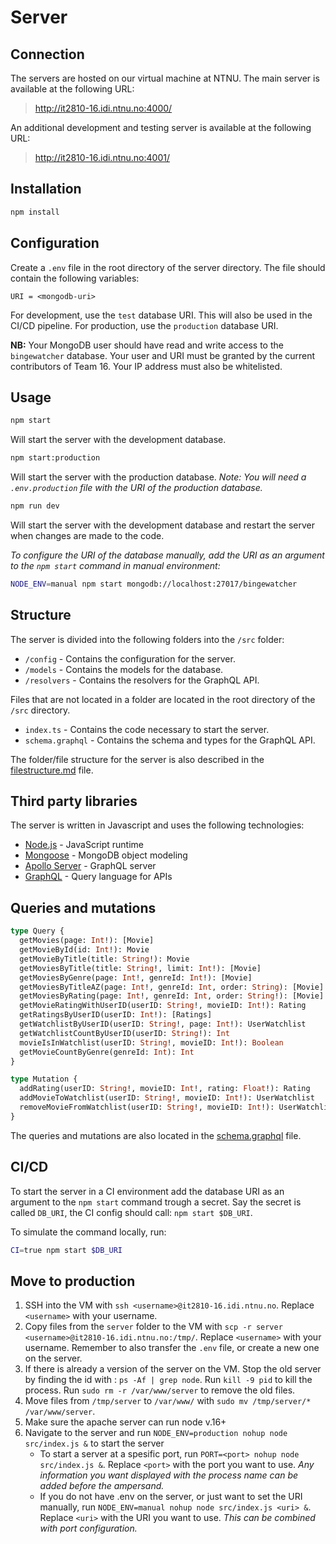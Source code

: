 # Server

## Connection

The servers are hosted on our virtual machine at NTNU. The main server is available at the following URL:

> http://it2810-16.idi.ntnu.no:4000/

An additional development and testing server is available at the following URL:

> http://it2810-16.idi.ntnu.no:4001/

## Installation

```bash
npm install
```

## Configuration

Create a `.env` file in the root directory of the server directory. The file should contain the following variables:

```.env
URI = <mongodb-uri>
```

For development, use the `test` database URI. This will also be used in the CI/CD pipeline. For production, use the `production` database URI.

<b>NB:</b> Your MongoDB user should have read and write access to the `bingewatcher` database. Your user and URI must be granted by the current contributors of Team 16. Your IP address must also be whitelisted.

## Usage

```bash
npm start
```

Will start the server with the development database.

```bash
npm start:production
```

Will start the server with the production database.
<i>Note: You will need a `.env.production` file with the URI of the production database.</i>

```bash
npm run dev
```

Will start the server with the development database and restart the server when changes are made to the code.

<i>To configure the URI of the database manually, add the URI as an argument to the `npm start` command in manual environment:</i>

```bash
NODE_ENV=manual npm start mongodb://localhost:27017/bingewatcher
```

## Structure

The server is divided into the following folders into the `/src` folder:

- `/config` - Contains the configuration for the server.
- `/models` - Contains the models for the database.
- `/resolvers` - Contains the resolvers for the GraphQL API.

Files that are not located in a folder are located in the root directory of the `/src` directory.

- `index.ts` - Contains the code necessary to start the server.
- `schema.graphql` - Contains the schema and types for the GraphQL API.

The folder/file structure for the server is also described in the [filestructure.md](../docs/filestructure-project.md) file.

## Third party libraries

The server is written in Javascript and uses the following technologies:

- [Node.js](https://nodejs.org/en/) - JavaScript runtime
- [Mongoose](https://mongoosejs.com/) - MongoDB object modeling
- [Apollo Server](https://www.apollographql.com/docs/apollo-server/) - GraphQL server
- [GraphQL](https://graphql.org/) - Query language for APIs

## Queries and mutations

```graphql
type Query {
  getMovies(page: Int!): [Movie]
  getMovieById(id: Int!): Movie
  getMovieByTitle(title: String!): Movie
  getMoviesByTitle(title: String!, limit: Int!): [Movie]
  getMoviesByGenre(page: Int!, genreId: Int!): [Movie]
  getMoviesByTitleAZ(page: Int!, genreId: Int, order: String): [Movie]
  getMoviesByRating(page: Int!, genreId: Int, order: String!): [Movie]
  getMovieRatingWithUserID(userID: String!, movieID: Int!): Rating
  getRatingsByUserID(userID: Int!): [Ratings]
  getWatchlistByUserID(userID: String!, page: Int!): UserWatchlist
  getWatchlistCountByUserID(userID: String!): Int
  movieIsInWatchlist(userID: String!, movieID: Int!): Boolean
  getMovieCountByGenre(genreId: Int): Int
}

type Mutation {
  addRating(userID: String!, movieID: Int!, rating: Float!): Rating
  addMovieToWatchlist(userID: String!, movieID: Int!): UserWatchlist
  removeMovieFromWatchlist(userID: String!, movieID: Int!): UserWatchlist
}
```

The queries and mutations are also located in the [schema.graphql](./src/schema.graphql) file.

## CI/CD

To start the server in a CI environment add the database URI as an argument to the `npm start` command trough a secret.
Say the secret is called `DB_URI`, the CI config should call: `npm start $DB_URI`.

To simulate the command locally, run:

```bash
CI=true npm start $DB_URI
```

## Move to production

1. SSH into the VM with `ssh <username>@it2810-16.idi.ntnu.no`. Replace `<username>` with your username.
2. Copy files from the `server` folder to the VM with `scp -r server <username>@it2810-16.idi.ntnu.no:/tmp/`. Replace `<username>` with your username. Remember to also transfer the `.env` file, or create a new one on the server.
3. If there is already a version of the server on the VM. Stop the old server by finding the id with : `ps -Af | grep node`. Run `kill -9 pid` to kill the process. Run `sudo rm -r /var/www/server` to remove the old files.
4. Move files from `/tmp/server` to `/var/www/` with `sudo mv /tmp/server/* /var/www/server`.
5. Make sure the apache server can run node v.16+
6. Navigate to the server and run `NODE_ENV=production nohup node src/index.js &` to start the server
   - To start a server at a spesific port, run `PORT=<port> nohup node src/index.js &`. Replace `<port>` with the port you want to use. <i>Any information you want displayed with the process name can be added before the ampersand.</i>
   - If you do not have .env on the server, or just want to set the URI manually, run `NODE_ENV=manual nohup node src/index.js <uri> &`. Replace `<uri>` with the URI you want to use. <i>This can be combined with port configuration.</i>

